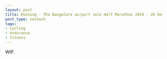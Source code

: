 ```yaml
---
layout: post
title: Running - The Bangalore airport solo Half Marathon 2019 - 26 km
post_type: nontech
tags:
- cycling
- endurance
- fitness
---
```


WIP.